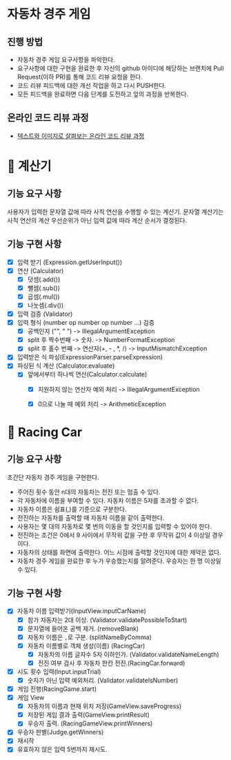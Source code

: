 # 자동차 경주 게임

## 진행 방법

* 자동차 경주 게임 요구사항을 파악한다.
* 요구사항에 대한 구현을 완료한 후 자신의 github 아이디에 해당하는 브랜치에 Pull Request(이하 PR)를 통해 코드 리뷰 요청을 한다.
* 코드 리뷰 피드백에 대한 개선 작업을 하고 다시 PUSH한다.
* 모든 피드백을 완료하면 다음 단계를 도전하고 앞의 과정을 반복한다.

## 온라인 코드 리뷰 과정

* [텍스트와 이미지로 살펴보는 온라인 코드 리뷰 과정](https://github.com/next-step/nextstep-docs/tree/master/codereview)


# 📌 계산기
## 기능 요구 사항

사용자가 입력한 문자열 값에 따라 사칙 연산을 수행할 수 있는 계산기. 문자열 계산기는 사칙 연산의 계산 우선순위가 아닌 입력 값에 따라 계산 순서가 결정된다.
## 기능 구현 사항

- [x] 입력 받기 (Expression.getUserInput())
- [x] 연산 (Calculator)
  - [x] 덧셈(.add())
  - [x] 뺄셈(.sub())
  - [x] 곱셈(.mul())
  - [x] 나눗셈(.div())
- [x] 입력 검증 (Validator)
- [x] 입력 형식 (number op number op number ...) 검증
  - [x] 공백인지 ("", " ") -> IllegalArgumentException
  - [x] split 후 짝수번째 -> 숫자. -> NumberFormatException
  - [x] split 후 홀수 번쨰 -> 연산자(+, - , *, /) -> InputMismatchException
- [x] 입력받은 식 파싱(ExpressionParser.parseExpression)
- [x] 파싱된 식 계산 (Calculator.evaluate)
  - [x] 앞에서부터 하나씩 연산(Calculator.calculate)
    - [x] 지원하지 않는 연산자 예외 처리 -> IllegalArgumentException
    - [x] 0으로 나눌 때 예외 처리 -> ArithmeticException


# 📌 Racing Car

## 기능 요구 사항
초간단 자동차 경주 게임을 구현한다.

- 주어진 횟수 동안 n대의 자동차는 전진 또는 멈출 수 있다.
- 각 자동차에 이름을 부여할 수 있다. 자동차 이름은 5자를 초과할 수 없다.
- 자동차 이름은 쉼표(,)를 기준으로 구분한다.
- 전진하는 자동차를 출력할 때 자동차 이름을 같이 출력한다.
- 사용자는 몇 대의 자동차로 몇 번의 이동을 할 것인지를 입력할 수 있어야 한다.
- 전진하는 조건은 0에서 9 사이에서 무작위 값을 구한 후 무작위 값이 4 이상일 경우이다.
- 자동차의 상태를 화면에 출력한다. 어느 시점에 출력할 것인지에 대한 제약은 없다.
- 자동차 경주 게임을 완료한 후 누가 우승했는지를 알려준다. 우승자는 한 명 이상일 수 있다.

## 기능 구현 사항
- [x] 자동차 이름 입력받기(InputView.inputCarName)
  - [x] 참가 자동차는 2대 이상. (Validator.validatePossibleToStart)
  - [x] 문자열에 들어온 공백 제거. (removeBlank)
  - [x] 자동차 이름은 `,`로 구분. (splitNameByComma)
  - [x] 자동차 이름별로 객체 생성(이름) (RacingCar)
    - [x] 자동차의 이름 글자수 5자 이하인가. (Validator.validateNameLength)
    - [x] 전진 여부 검사 후 자동차 한칸 전진.(RacingCar.forward)
- [x] 시도 횟수 입력(Input.inputTrial)
  - [x] 숫자가 아닌 입력 예외처리. (Validator.validateIsNumber)
- [x] 게임 진행(RacingGame.start)
- [x] 게임 View
    - [x] 자동차의 이름과 현재 위치 저장(GameView.saveProgress)
    - [x] 저장된 게임 결과 출력(GameView.printResult)
    - [x] 우승자 출력. (RacingGameView.printWinners)
- [x] 우승자 판별(Judge.getWinners)
- [x] 재시작
- [x] 유효하지 않은 입력 5번까지 재시도.